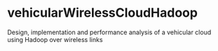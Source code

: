 # vehicularWirelessCloudHadoop
Design, implementation and performance analysis of a vehicular cloud using Hadoop over wireless links
